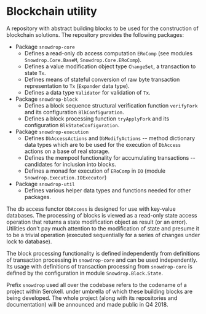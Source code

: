 # Blockchain utility

A repository with abstract building blocks to be used for the construction of blockchain solutions.
The repository provides the following packages:

* Package `snowdrop-core`
    * Defines a read-only db access computation `ERoComp` (see modules `Snowdrop.Core.BaseM`, `Snowdrop.Core.ERoComp`).
    * Defines a value modification object type `ChangeSet`, a transaction to state `Tx`.
    * Defines means of stateful conversion of raw byte transaction representation to `Tx` (`Expander` data type).
    * Defines a data type `Validator` for validation of `Tx`.
* Package `snowdrop-block`
    * Defines a block sequence structural verification function `verifyFork` and its configuration `BlkConfiguration`.
    * Defines a block processing function `tryApplyFork` and its configuration `BlkStateConfiguration`.
* Package `snowdrop-execution`
    * Defines `DbAccessActions` and `DbModifyActions` -- method dictionary data types which are to be used for the execution of `DbAccess` actions on a base of real storage.
    * Defines the mempool functionality for accumulating transactions -- candidates for inclusion into blocks.
    * Defines a monad for execution of `ERoComp` in `IO` (module `Snowdrop.Execution.IOExecutor`)
* Package `snowdrop-util`
    * Defines various helper data types and functions needed for other packages.
     
The db access functor `DbAccess` is designed for use with key-value databases.
The processing of blocks is viewed as a read-only state access operation that returns a state
modification object as result (or an error).
Utilities don't pay much attention to the modification of state and presume it to be a trivial operation
(executed sequentially for a series of changes under lock to database).

The block processing functionality is defined independently from definitions
of transaction processing in `snowdrop-core` and can be used independently.
Its usage with definitions of transaction processing from `snowdrop-core` is defined
by the configuration in module `Snowdrop.Block.State`.

Prefix `snowdrop` used all over the codebase refers to the codename of a project within Serokell.
under umbrella of which these building blocks are being developed.
The whole project (along with its repositories and documentation) will be announced and made public in Q4 2018.

